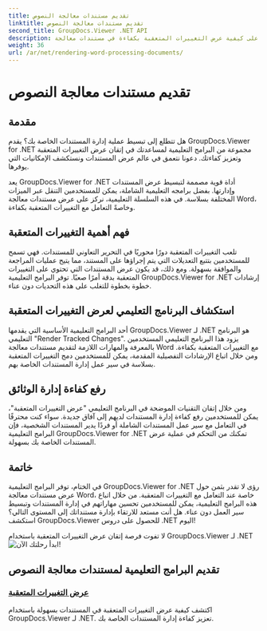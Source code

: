 ```yaml
---
title: تقديم مستندات معالجة النصوص
linktitle: تقديم مستندات معالجة النصوص
second_title: GroupDocs.Viewer .NET API
description: تعرف على كيفية عرض التغييرات المتعقبة بكفاءة في مستندات معالجة Word باستخدام GroupDocs.Viewer لـ .NET. ارفع مهاراتك في إدارة المستندات.
weight: 36
url: /ar/net/rendering-word-processing-documents/
---
```


# تقديم مستندات معالجة النصوص


## مقدمة

هل تتطلع إلى تبسيط عملية إدارة المستندات الخاصة بك؟ يقدم GroupDocs.Viewer for .NET مجموعة من البرامج التعليمية لمساعدتك في إتقان عرض التغييرات المتعقبة وتعزيز كفاءتك. دعونا نتعمق في عالم عرض المستندات ونستكشف الإمكانيات التي يوفرها.

يعد GroupDocs.Viewer for .NET أداة قوية مصممة لتبسيط عرض المستندات وإدارتها. بفضل برامجه التعليمية الشاملة، يمكن للمستخدمين التنقل عبر الميزات المختلفة بسلاسة. في هذه السلسلة التعليمية، نركز على عرض مستندات معالجة Word، وخاصةً التعامل مع التغييرات المتعقبة بكفاءة.

## فهم أهمية التغييرات المتعقبة

تلعب التغييرات المتعقبة دورًا محوريًا في التحرير التعاوني للمستندات. فهي تسمح للمستخدمين بتتبع التعديلات التي يتم إجراؤها على المستند، مما يتيح عمليات المراجعة والموافقة بسهولة. ومع ذلك، قد يكون عرض المستندات التي تحتوي على التغييرات المتعقبة بدقة أمرًا صعبًا. توفر البرامج التعليمية GroupDocs.Viewer for .NET إرشادات خطوة بخطوة للتغلب على هذه التحديات دون عناء.

## استكشاف البرنامج التعليمي لعرض التغييرات المتعقبة

أحد البرامج التعليمية الأساسية التي يقدمها GroupDocs.Viewer لـ .NET هو البرنامج التعليمي "Render Tracked Changes". يزود هذا البرنامج التعليمي المستخدمين بالمعرفة والمهارات اللازمة لتقديم مستندات معالجة Word مع التغييرات المتعقبة بكفاءة. ومن خلال اتباع الإرشادات التفصيلية المقدمة، يمكن للمستخدمين دمج التغييرات المتعقبة بسلاسة في سير عمل إدارة المستندات الخاصة بهم.

## رفع كفاءة إدارة الوثائق

ومن خلال إتقان التقنيات الموضحة في البرنامج التعليمي "عرض التغييرات المتعقبة"، يمكن للمستخدمين رفع كفاءة إدارة المستندات لديهم إلى آفاق جديدة. سواء كنت محترفًا في التعامل مع سير عمل المستندات الشاملة أو فردًا يدير المستندات الشخصية، فإن البرامج التعليمية GroupDocs.Viewer for .NET تمكنك من التحكم في عملية عرض المستندات الخاصة بك بسهولة.

## خاتمة

في الختام، توفر البرامج التعليمية GroupDocs.Viewer for .NET رؤى لا تقدر بثمن حول عرض مستندات معالجة Word، خاصة عند التعامل مع التغييرات المتعقبة. من خلال اتباع هذه البرامج التعليمية، يمكن للمستخدمين تحسين مهاراتهم في إدارة المستندات وتبسيط سير العمل دون عناء. هل أنت مستعد للارتقاء بإدارة مستنداتك إلى المستوى التالي؟ استكشف GroupDocs.Viewer للحصول على دروس .NET اليوم!

 لا تفوت فرصة إتقان عرض التغييرات المتعقبة باستخدام GroupDocs.Viewer لـ .NET![ابدأ رحلتك الآن!](./render-tracked-changes/)
## تقديم البرامج التعليمية لمستندات معالجة النصوص
### [عرض التغييرات المتعقبة](./render-tracked-changes/)
اكتشف كيفية عرض التغييرات المتعقبة في المستندات بسهولة باستخدام GroupDocs.Viewer لـ .NET. تعزيز كفاءة إدارة المستندات الخاصة بك.